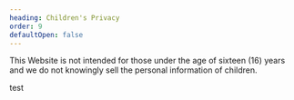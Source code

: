 ```yaml
---
heading: Children's Privacy
order: 9
defaultOpen: false
---
```


This Website is not intended for those under the age of sixteen (16) years and we do not knowingly sell the personal information of children. 


t﻿est